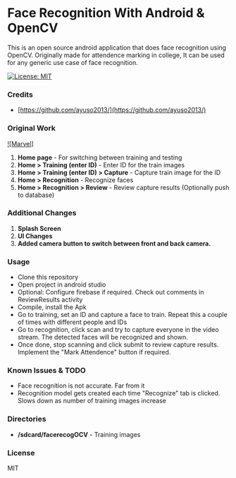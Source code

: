 # Face Recognition With Android & OpenCV
This is an open source android application that does face recognition using OpenCV. Originally made for attendence marking in college, It can be used for any generic use case of face recognition.

[![License: MIT](https://img.shields.io/badge/License-MIT-yellow.svg)](https://opensource.org/licenses/MIT)

### Credits
- [https://github.com/ayuso2013/](https://github.com/ayuso2013/)

### Original Work
[![Marvel]](https://github.com/abhn/marvel)


1. **Home page** - For switching between training and testing
2. **Home > Training (enter ID)** - Enter ID for the train images
3. **Home > Training (enter ID) > Capture** -  Capture train image for the ID
4. **Home > Recognition** - Recognize faces
5. **Home > Recognition > Review** - Review capture results (Optionally push to database)

### Additional Changes
1. **Splash Screen**
2. **UI Changes**
3. **Added camera button to switch between front and back camera.**

### Usage

- Clone this repository
- Open project in android studio
- Optional: Configure firebase if required. Check out comments in ReviewResults activity
- Compile, install the Apk
- Go to training, set an ID and capture a face to train. Repeat this a couple of times with different people and IDs
- Go to recognition, click scan and try to capture everyone in the video stream. The detected faces will be recognized and shown.
- Once done, stop scanning and click submit to review capture results. Implement the "Mark Attendence" button if required.

### Known Issues & TODO
- Face recognition is not accurate. Far from it
- Recognition model gets created each time "Recognize" tab is clicked. Slows down as number of training images increase

### Directories
- **/sdcard/facerecogOCV** - Training images

### License
MIT
